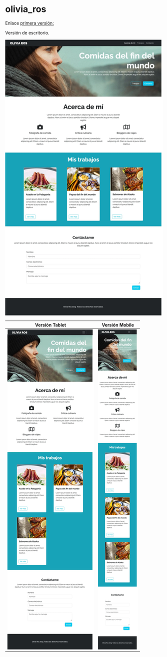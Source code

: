 # olivia_ros

Enlace [primera versión:](http://127.0.0.1:3000/version_anterior/index.html)

Versión de escritorio.

![Imagen versión escritorio](/img/desktop.webp)

| Versión Tablet | Versión Mobile |
|----------------|----------------|
| ![Imagen versión tablet](/img/tablet.webp)               | ![Imagen versión mobile](/img/mobile.webp)               |



